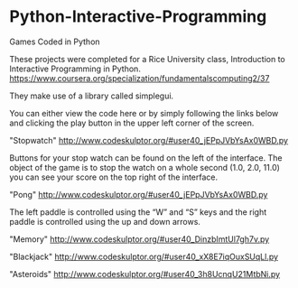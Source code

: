 # Python-Interactive-Programming
Games Coded in Python

These projects were completed for a Rice University class, Introduction to Interactive Programming in Python.
https://www.coursera.org/specialization/fundamentalscomputing2/37

They make use of a library called simplegui. 

You can either view the code here or by simply following the links below and clicking the play button in the upper 
left corner of the screen.

"Stopwatch" http://www.codeskulptor.org/#user40_jEPpJVbYsAx0WBD.py

Buttons for your stop watch can be found on the left of the interface. 
The object of the game is to stop the watch on a whole second (1.0, 2.0, 11.0)
you can see your score on the top right of the interface.

"Pong" http://www.codeskulptor.org/#user40_jEPpJVbYsAx0WBD.py

The left paddle is controlled using the “W” and “S” keys and the right paddle is controlled using the up and down arrows.

"Memory" http://www.codeskulptor.org/#user40_DinzbImtUl7gh7v.py

"Blackjack" http://www.codeskulptor.org/#user40_xX8E7iqOuxSUqLl.py

"Asteroids" http://www.codeskulptor.org/#user40_3h8UcnqU21MtbNi.py

